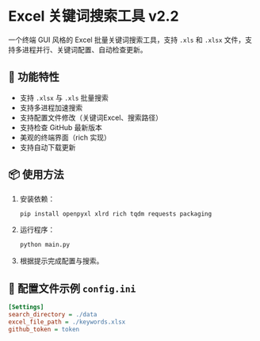 # Excel 关键词搜索工具 v2.2

一个终端 GUI 风格的 Excel 批量关键词搜索工具，支持 `.xls` 和 `.xlsx` 文件，支持多进程并行、关键词配置、自动检查更新。

## 🌟 功能特性

- 支持 `.xlsx` 与 `.xls` 批量搜索
- 支持多进程加速搜索
- 支持配置文件修改（关键词Excel、搜索路径）
- 支持检查 GitHub 最新版本
- 美观的终端界面（rich 实现）
- 支持自动下载更新
## 📦 使用方法

1. 安装依赖：
    ```bash
    pip install openpyxl xlrd rich tqdm requests packaging
    ```

2. 运行程序：
    ```bash
    python main.py
    ```

3. 根据提示完成配置与搜索。

## 📁 配置文件示例 `config.ini`

```ini
[Settings]
search_directory = ./data
excel_file_path = ./keywords.xlsx
github_token = token
